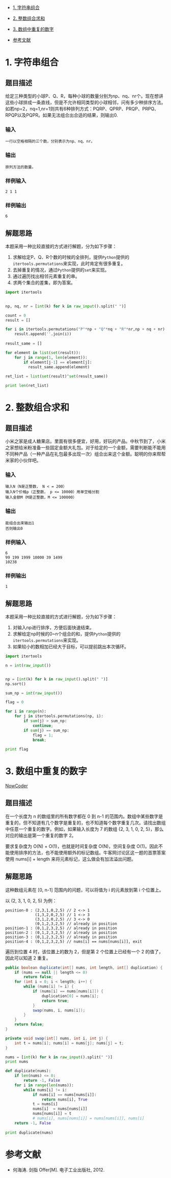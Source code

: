 <!-- GFM-TOC -->
* [1. 字符串组合](#1-字符串组合)
* [2. 整数组合求和](#2-整数组合求和)
* [3. 数组中重复的数字](#3-数组中重复的数字)

* [参考文献](#参考文献)
<!-- GFM-TOC -->

# 1. 字符串组合

## 题目描述

给定三种类型的小球P、Q、R，每种小球的数量分别为np、nq、nr个。现在想讲这些小球排成一条直线，但是不允许相同类型的小球相邻，问有多少种排序方法。
如若np=2，nq=1,nr=1则共有6种排列方式：PQRP、QPRP、PRQP、PRPQ、RPQP以及PQPR。如果无法组合出合适的结果，则输出0.

### 输入
```code
一行以空格相隔的三个数，分别表示为np、nq、nr。
```

### 输出
```code
排列方法的数量。
```

### 样例输入
```code
2 1 1
```

### 样例输出
```code
6
```

## 解题思路
本题采用一种比较直接的方式进行解题，分为如下步骤：
1. 求解给定P、Q、R个数的时候的全排列，提供`Python`提供的`itertools.permutations`来实现，此时肯定有很多重复。
2. 去掉重复的情况，通过`Python`提供的`set`来实现。
3. 通过遍历找出相邻元素重复的串。
4. 求两个集合的差集，即为答案。

```python
import itertools
    

np, nq, nr = [int(k) for k in raw_input().split(" ")]

count = 0
result = []

for i in itertools.permutations("P"*np + "Q"*nq + "R"*nr,np + nq + nr):
    result.append(''.join(i))
    
result_same = []

for element in list(set(result)):
    for j in range(1, len(element)):
        if element[j-1] == element[j]:
          result_same.append(element)
          
ret_list = list(set(result)^set(result_same))

print len(ret_list)
```

# 2. 整数组合求和

## 题目描述

小米之家是成人糖果店。里面有很多便宜，好用，好玩的产品。中秋节到了，小米之家想给米粉准备一些固定金额大礼包。对于给定的一个金额，需要判断能不能用
不同种产品（一种产品在礼包最多出现一次）组合出来这个金额。聪明的你来帮帮米家的小伙伴吧。

### 输入
```code
输入N（N是正整数， N < = 200）
输入N个价格p（正整数， p <= 10000）用单空格分割
输入金额M（M是正整数，M <= 100000）
```

### 输出
```code
能组合出来输出1
否则输出0
```

### 样例输入
```code
6
99 199 1999 10000 39 1499
10238
```

### 样例输出
```code
1
```

## 解题思路
本题采用一种比较直接的方式进行解题，分为如下步骤：
1. 对输入np进行排序，方便后面快速结束。
2. 求解给定np时候的0~n个组合的和，提供`Python`提供的`itertools.permutations`来实现。
3. 如果较小的数相加已经大于目标，可以提前跳出本次循环。


```python
import itertools

n = int(raw_input())


np = [int(k) for k in raw_input().split(" ")]
np.sort()

sum_np = int(raw_input())

flag = 0

for i in range(n):
    for j in itertools.permutations(np, i):
        if sum(j) > sum_np:
            continue;
        if sum(j) == sum_np:
            flag = 1;
            break;
        
print flag
```


# 3. 数组中重复的数字

[NowCoder](https://www.nowcoder.com/practice/623a5ac0ea5b4e5f95552655361ae0a8?tpId=13&tqId=11203&tPage=1&rp=1&ru=/ta/coding-interviews&qru=/ta/coding-interviews/question-ranking)

## 题目描述

在一个长度为 n 的数组里的所有数字都在 0 到 n-1 的范围内。数组中某些数字是重复的，但不知道有几个数字是重复的，也不知道每个数字重复几次。请找出数组中任意一个重复的数字。例如，如果输入长度为 7 的数组 {2, 3, 1, 0, 2, 5}，那么对应的输出是第一个重复的数字 2。

要求复杂度为 O(N) + O(1)，也就是时间复杂度 O(N)，空间复杂度 O(1)。因此不能使用排序的方法，也不能使用额外的标记数组。牛客网讨论区这一题的首票答案使用 nums[i] + length 来将元素标记，这么做会有加法溢出问题。

## 解题思路

这种数组元素在 [0, n-1] 范围内的问题，可以将值为 i 的元素放到第 i 个位置上。

以 (2, 3, 1, 0, 2, 5) 为例：

```text-html-basic
position-0 : (2,3,1,0,2,5) // 2 <-> 1
             (1,3,2,0,2,5) // 1 <-> 3
             (3,1,2,0,2,5) // 3 <-> 0
             (0,1,2,3,2,5) // already in position
position-1 : (0,1,2,3,2,5) // already in position
position-2 : (0,1,2,3,2,5) // already in position
position-3 : (0,1,2,3,2,5) // already in position
position-4 : (0,1,2,3,2,5) // nums[i] == nums[nums[i]], exit
```

遍历到位置 4 时，该位置上的数为 2，但是第 2 个位置上已经有一个 2 的值了，因此可以知道 2 重复。

```java
public boolean duplicate(int[] nums, int length, int[] duplication) {
    if (nums == null || length <= 0)
        return false;
    for (int i = 0; i < length; i++) {
        while (nums[i] != i) {
            if (nums[i] == nums[nums[i]]) {
                duplication[0] = nums[i];
                return true;
            }
            swap(nums, i, nums[i]);
        }
    }
    return false;
}

private void swap(int[] nums, int i, int j) {
    int t = nums[i]; nums[i] = nums[j]; nums[j] = t;
}
```
```python
nums = [int(k) for k in raw_input().split(" ")]
print nums

def duplicate(nums):
    if len(nums) <= 0:
        return -1, False
    for i in range(len(nums)):
        while nums[i] != i:
            if nums[i] == nums[nums[i]]:
                return nums[i], True
            t = nums[i]
            nums[i]  = nums[nums[i]]
            nums[nums[i]] = t
            # nums[i], nums[nums[i]] = nums[nums[i]], nums[i]
    return -1, False
        
print duplicate(nums)
```


# 参考文献

- 何海涛. 剑指 Offer[M]. 电子工业出版社, 2012.
